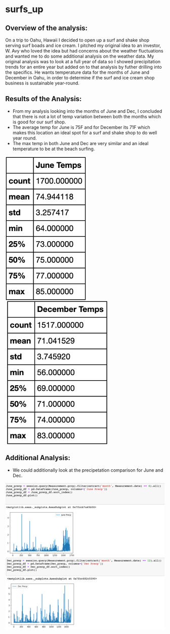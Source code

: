 # surfs_up

## Overview of the analysis:
On a trip to Oahu, Hawaii I decided to open up a surf and shake shop serving surf boads and ice cream. I pitched my original idea to an investor, W. Avy who loved the idea but had concerns about the weather fluctuations and wanted me to do some additional analysis on the weather data. My original analysis was to look at a full year of data so I showed precipitation trends for an entire year but added on to that analysis by futher drilling into the specifics. He wants temperature data for the months of June and December in Oahu, in order to determine if the surf and ice cream shop business is sustainable year-round.

## Results of the Analysis:
   - From my analysis looking into the months of June and Dec, I concluded that there is not a lot of temp variation between both the months which is good for our surf shop. 
   - The average temp for June is 75F and for December its 71F which makes this location an ideal spot for a surf and shake shop to do well year round.
   - The max temp in both June and Dec are very similar and an ideal temperature to be at the beach surfing.

<img src="/Images/June_Temps.png" align="left"/> <img src="/Images/Dec_Temps.png" align="center"/>


## Additional Analysis:
   - We could additionally look at the precipetation comparison for June and Dec.

<img src="/Images/June_Precp.png" align="left"/> <img src="/Images/Dec_Precp.png" align="center"/>

